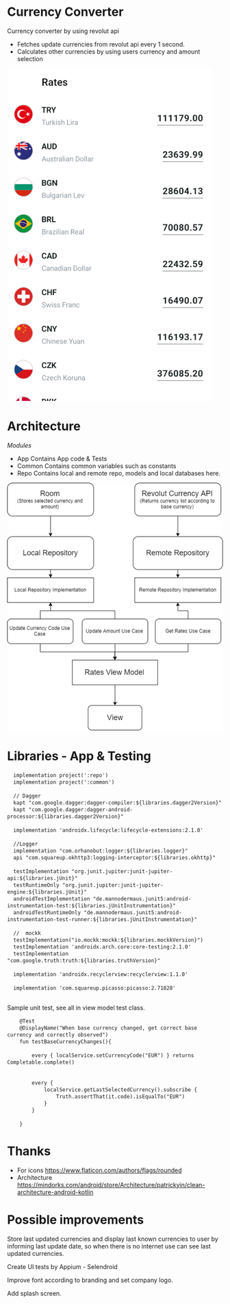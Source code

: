 # Currency Converter
Currency converter by using revolut api

- Fetches update currencies from revolut api every 1 second.
- Calculates other currencies by using users currency and amount selection

![sample_image](https://github.com/emreakcan/currency-converter-android/blob/master/sample.png)


# Architecture


*Modules* 
- App
    Contains App code & Tests
- Common 
    Contains common variables such as constants
- Repo
    Contains local and remote repo, models and local databases here.

![diagram](https://github.com/emreakcan/currency-converter-android/blob/master/diagram.png)


# Libraries -  App & Testing 

  ```
    implementation project(':repo')
    implementation project(':common')

    // Dagger
    kapt "com.google.dagger:dagger-compiler:${libraries.dagger2Version}"
    kapt "com.google.dagger:dagger-android-processor:${libraries.dagger2Version}"

    implementation 'androidx.lifecycle:lifecycle-extensions:2.1.0'

    //Logger
    implementation "com.orhanobut:logger:${libraries.logger}"
    api "com.squareup.okhttp3:logging-interceptor:${libraries.okhttp}"

    testImplementation "org.junit.jupiter:junit-jupiter-api:${libraries.jUnit}"
    testRuntimeOnly "org.junit.jupiter:junit-jupiter-engine:${libraries.jUnit}"
    androidTestImplementation "de.mannodermaus.junit5:android-instrumentation-test:${libraries.jUnitInstrumentation}"
    androidTestRuntimeOnly "de.mannodermaus.junit5:android-instrumentation-test-runner:${libraries.jUnitInstrumentation}"

    //  mockk
    testImplementation("io.mockk:mockk:${libraries.mockkVersion}")
    testImplementation 'androidx.arch.core:core-testing:2.1.0'
    testImplementation "com.google.truth:truth:${libraries.truthVersion}"

    implementation 'androidx.recyclerview:recyclerview:1.1.0'

    implementation 'com.squareup.picasso:picasso:2.71828'
    
```

Sample unit test, see all in view model test class.

```
    @Test
    @DisplayName("When base currency changed, get correct base currency and correctly observed")
    fun testBaseCurrencyChanges(){

        every { localService.setCurrencyCode("EUR") } returns Completable.complete()


        every {
            localService.getLastSelectedCurrency().subscribe {
                Truth.assertThat(it.code).isEqualTo("EUR")
            }
        }

    }
```

# Thanks
- For icons https://www.flaticon.com/authors/flags/rounded
- Architecture https://mindorks.com/android/store/Architecture/patrickyin/clean-architecture-android-kotlin

# Possible improvements
Store last updated currencies and display last known currencies to user by informing last update date, so when there is no internet use can see last updated currencies.

Create UI tests by Appium - Selendroid

Improve font according to branding and set company logo.

Add splash screen.
